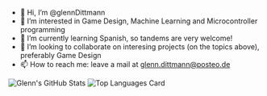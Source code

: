- 👋 Hi, I’m @glennDittmann
- 👀 I’m interested in Game Design, Machine Learning and Microcontroller programming 
- 🌱 I’m currently learning Spanish, so tandems are very welcome!
- 💞️ I’m looking to collaborate on interesing projects (on the topics above), preferably Game Design
- 📫 How to reach me: leave a mail at glenn.dittmann@posteo.de


![Glenn's GitHub Stats](https://github-readme-stats.vercel.app/api?username=glennDittmann&count_private=true&include_all_commits=true&show_icons=true&hide_border=true&theme=dark)
![Top Languages Card](https://github-readme-stats.vercel.app/api/top-langs/?username=glennDittmann&theme=dark)



<!---
glennDittmann/glennDittmann is a ✨ special ✨ repository because its `README.md` (this file) appears on your GitHub profile.
You can click the Preview link to take a look at your changes.
--->
